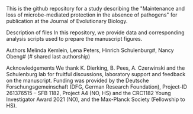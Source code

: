 This is the github repository for a study describing the "Maintenance and loss of microbe-mediated protection in the absence of pathogens" for publication at the Journal of Evolutionary Biology.

Description of files
In this repository, we provide data and corresponding analysis scripts used to prepare the manuscript figures.

Authors
Melinda Kemlein, Lena Peters, Hinrich Schulenburg#, Nancy Obeng# (# shared last authorship)

Acknowledgements
We thank K. Dierking, B. Pees, A. Czerwinski and the Schulenburg lab for fruitful discussions, laboratory support and feedback on the manuscript. Funding was provided by the Deutsche Forschungsgemeinschaft (DFG, German Research Foundation), Project-ID 261376515 – SFB 1182, Project A4 (NO, HS) and the CRC1182 Young Investigator Award 2021 (NO), and the Max-Planck Society (Fellowship to HS).
